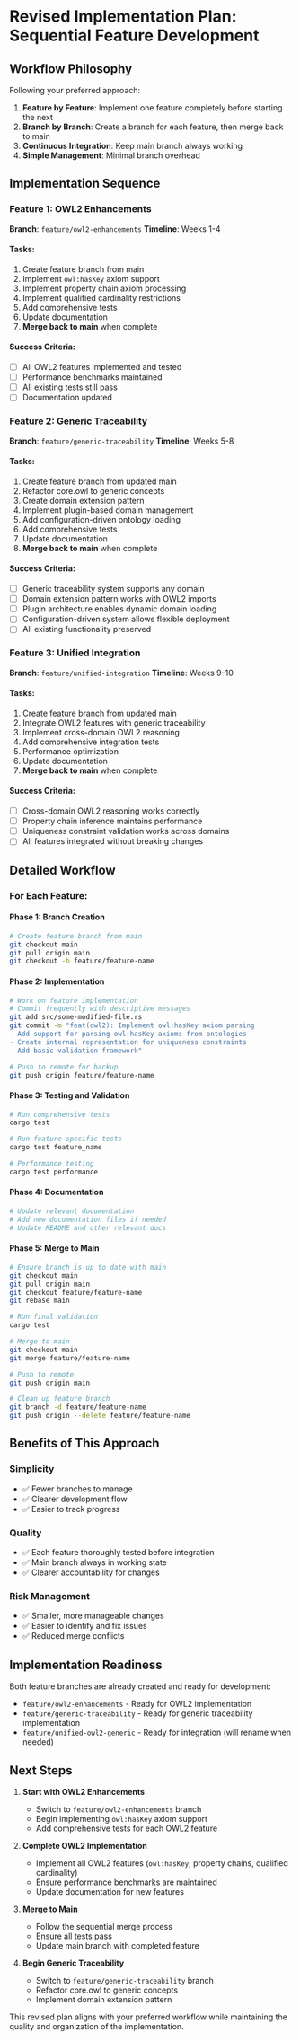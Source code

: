 # Revised Implementation Plan: Sequential Feature Development

## Workflow Philosophy
Following your preferred approach:
1. **Feature by Feature**: Implement one feature completely before starting the next
2. **Branch by Branch**: Create a branch for each feature, then merge back to main
3. **Continuous Integration**: Keep main branch always working
4. **Simple Management**: Minimal branch overhead

## Implementation Sequence

### Feature 1: OWL2 Enhancements
**Branch**: `feature/owl2-enhancements`
**Timeline**: Weeks 1-4

#### Tasks:
1. Create feature branch from main
2. Implement `owl:hasKey` axiom support
3. Implement property chain axiom processing
4. Implement qualified cardinality restrictions
5. Add comprehensive tests
6. Update documentation
7. **Merge back to main** when complete

#### Success Criteria:
- [ ] All OWL2 features implemented and tested
- [ ] Performance benchmarks maintained
- [ ] All existing tests still pass
- [ ] Documentation updated

### Feature 2: Generic Traceability
**Branch**: `feature/generic-traceability`
**Timeline**: Weeks 5-8

#### Tasks:
1. Create feature branch from updated main
2. Refactor core.owl to generic concepts
3. Create domain extension pattern
4. Implement plugin-based domain management
5. Add configuration-driven ontology loading
6. Add comprehensive tests
7. Update documentation
8. **Merge back to main** when complete

#### Success Criteria:
- [ ] Generic traceability system supports any domain
- [ ] Domain extension pattern works with OWL2 imports
- [ ] Plugin architecture enables dynamic domain loading
- [ ] Configuration-driven system allows flexible deployment
- [ ] All existing functionality preserved

### Feature 3: Unified Integration
**Branch**: `feature/unified-integration`
**Timeline**: Weeks 9-10

#### Tasks:
1. Create feature branch from updated main
2. Integrate OWL2 features with generic traceability
3. Implement cross-domain OWL2 reasoning
4. Add comprehensive integration tests
5. Performance optimization
6. Update documentation
7. **Merge back to main** when complete

#### Success Criteria:
- [ ] Cross-domain OWL2 reasoning works correctly
- [ ] Property chain inference maintains performance
- [ ] Uniqueness constraint validation works across domains
- [ ] All features integrated without breaking changes

## Detailed Workflow

### For Each Feature:

#### Phase 1: Branch Creation
```bash
# Create feature branch from main
git checkout main
git pull origin main
git checkout -b feature/feature-name
```

#### Phase 2: Implementation
```bash
# Work on feature implementation
# Commit frequently with descriptive messages
git add src/some-modified-file.rs
git commit -m "feat(owl2): Implement owl:hasKey axiom parsing
- Add support for parsing owl:hasKey axioms from ontologies
- Create internal representation for uniqueness constraints
- Add basic validation framework"

# Push to remote for backup
git push origin feature/feature-name
```

#### Phase 3: Testing and Validation
```bash
# Run comprehensive tests
cargo test

# Run feature-specific tests
cargo test feature_name

# Performance testing
cargo test performance
```

#### Phase 4: Documentation
```bash
# Update relevant documentation
# Add new documentation files if needed
# Update README and other relevant docs
```

#### Phase 5: Merge to Main
```bash
# Ensure branch is up to date with main
git checkout main
git pull origin main
git checkout feature/feature-name
git rebase main

# Run final validation
cargo test

# Merge to main
git checkout main
git merge feature/feature-name

# Push to remote
git push origin main

# Clean up feature branch
git branch -d feature/feature-name
git push origin --delete feature/feature-name
```

## Benefits of This Approach

### Simplicity
- ✅ Fewer branches to manage
- ✅ Clearer development flow
- ✅ Easier to track progress

### Quality
- ✅ Each feature thoroughly tested before integration
- ✅ Main branch always in working state
- ✅ Clearer accountability for changes

### Risk Management
- ✅ Smaller, more manageable changes
- ✅ Easier to identify and fix issues
- ✅ Reduced merge conflicts

## Implementation Readiness

Both feature branches are already created and ready for development:
- `feature/owl2-enhancements` - Ready for OWL2 implementation
- `feature/generic-traceability` - Ready for generic traceability implementation
- `feature/unified-owl2-generic` - Ready for integration (will rename when needed)

## Next Steps

1. **Start with OWL2 Enhancements**
   - Switch to `feature/owl2-enhancements` branch
   - Begin implementing `owl:hasKey` axiom support
   - Add comprehensive tests for each OWL2 feature

2. **Complete OWL2 Implementation**
   - Implement all OWL2 features (`owl:hasKey`, property chains, qualified cardinality)
   - Ensure performance benchmarks are maintained
   - Update documentation for new features

3. **Merge to Main**
   - Follow the sequential merge process
   - Ensure all tests pass
   - Update main branch with completed feature

4. **Begin Generic Traceability**
   - Switch to `feature/generic-traceability` branch
   - Refactor core.owl to generic concepts
   - Implement domain extension pattern

This revised plan aligns with your preferred workflow while maintaining the quality and organization of the implementation.